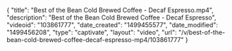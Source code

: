 {
    "title": "Best of the Bean Cold Brewed Coffee - Decaf Espresso.mp4",
    "description": "Best of the Bean Cold Brewed Coffee - Decaf Espresso",
    "videoid": "103861777",
    "date_created": "1499455577",
    "date_modified": "1499456208",
    "type": "captivate",
    "layout": "video",
    "url": "\/v\/best-of-the-bean-cold-brewed-coffee-decaf-espresso-mp4\/103861777"
}